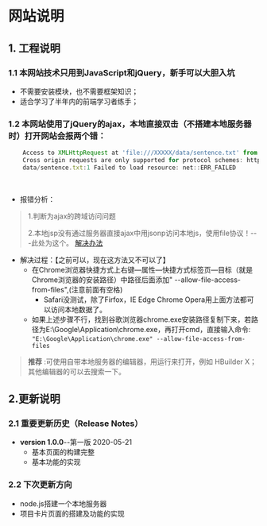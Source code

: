 # 网站说明

## 1. 工程说明

### 1.1 本网站技术只用到JavaScript和jQuery，新手可以大胆入坑

- 不需要安装模块，也不需要框架知识；
- 适合学习了半年内的前端学习者练手；



### 1.2 本网站使用了jQuery的ajax，本地直接双击（不搭建本地服务器时）打开网站会报两个错：
```javascript
	Access to XMLHttpRequest at 'file:///XXXXX/data/sentence.txt' from origin 'null' has been blocked by CORS policy: 
	Cross origin requests are only supported for protocol schemes: http, data, chrome-extension, edge, https.（ajax跨域只支持这些协议框架：http,https,data,chrome（Chrome浏览器）,chrome-extension（Chrome扩展插件），chrome-extension-resource（Chrome扩展资源），就是没有file协议!）
	data/sentence.txt:1 Failed to load resource: net::ERR_FAILED
```

​	

- 报错分析：

>1.判断为ajax的跨域访问问题
>
>2.本地jsp没有通过服务器直接ajax中用jsonp访问本地js，使用file协议！---此处为这个。
[解决办法](https://blog.csdn.net/superit401/article/details/72772658)



- 解决过程：【之前可以，现在这方法又不可以了】
	* 在Chrome浏览器快捷方式上右键—属性—快捷方式标签页—目标（就是Chrome浏览器的安装路径）中路径后面添加" --allow-file-access-from-files",(注意前面有空格)
		* Safari没测试，除了Firfox，IE Edge Chrome Opera用上面方法都可以访问本地数据了。
	* 如果上述步骤不行，找到谷歌浏览器chrome.exe安装路径复制下来，若路径为E:\Google\Application\chrome.exe，再打开cmd，直接输入命令: ```"E:\Google\Application\chrome.exe" --allow-file-access-from-files```


>**推荐** :可使用自带本地服务器的编辑器，用运行来打开，例如 HBuilder X；其他编辑器的可以去搜索一下。





## 2.更新说明

### 2.1 重要更新历史（Release Notes）

- **version 1.0.0**--第一版  2020-05-21   
	* 基本页面的构建完整 
	* 基本功能的实现



### 2.2 下次更新方向

- node.js搭建一个本地服务器
- 项目卡片页面的搭建及功能的实现